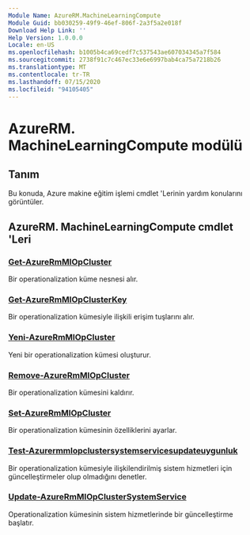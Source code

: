 ```yaml
---
Module Name: AzureRM.MachineLearningCompute
Module Guid: bb030259-49f9-46ef-806f-2a3f5a2e018f
Download Help Link: ''
Help Version: 1.0.0.0
Locale: en-US
ms.openlocfilehash: b1005b4ca69cedf7c537543ae607034345a7f584
ms.sourcegitcommit: 2738f91c7c467ec33e6e6997bab4ca75a7218b26
ms.translationtype: MT
ms.contentlocale: tr-TR
ms.lasthandoff: 07/15/2020
ms.locfileid: "94105405"
---
```

# AzureRM. MachineLearningCompute modülü
## Tanım
Bu konuda, Azure makine eğitim işlemi cmdlet 'Lerinin yardım konularını görüntüler.

## AzureRM. MachineLearningCompute cmdlet 'Leri
### [Get-AzureRmMlOpCluster](Get-AzureRmMlOpCluster.md)
Bir operationalization küme nesnesi alır.

### [Get-AzureRmMlOpClusterKey](Get-AzureRmMlOpClusterKey.md)
Bir operationalization kümesiyle ilişkili erişim tuşlarını alır.

### [Yeni-AzureRmMlOpCluster](New-AzureRmMlOpCluster.md)
Yeni bir operationalization kümesi oluşturur.

### [Remove-AzureRmMlOpCluster](Remove-AzureRmMlOpCluster.md)
Bir operationalization kümesini kaldırır.

### [Set-AzureRmMlOpCluster](Set-AzureRmMlOpCluster.md)
Bir operationalization kümesinin özelliklerini ayarlar.

### [Test-Azurermmlopclustersystemservicesupdateuygunluk](Test-AzureRmMlOpClusterSystemServicesUpdateAvailability.md)
Bir operationalization kümesiyle ilişkilendirilmiş sistem hizmetleri için güncelleştirmeler olup olmadığını denetler.

### [Update-AzureRmMlOpClusterSystemService](Update-AzureRmMlOpClusterSystemService.md)
Operationalization kümesinin sistem hizmetlerinde bir güncelleştirme başlatır.
